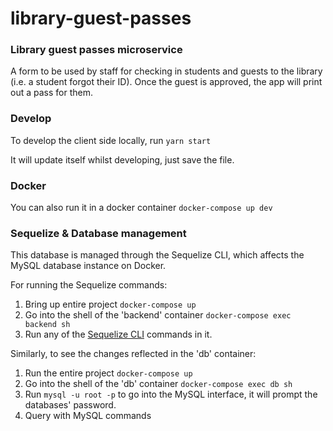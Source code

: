 # library-guest-passes
### Library guest passes microservice 

A form to be used by staff for checking in students and guests to the library (i.e. a student forgot their ID). Once the guest is approved, the app will print out a pass for them.

### Develop
To develop the client side locally, run
`yarn start`

It will update itself whilst developing, just save the file.

### Docker
You can also run it in a docker container
`docker-compose up dev`

### Sequelize & Database management
This database is managed through the Sequelize CLI, which affects the MySQL database instance on Docker.

For running the Sequelize commands:
1. Bring up entire project
  `docker-compose up`
2. Go into the shell of the 'backend' container
  `docker-compose exec backend sh`
3. Run any of the [Sequelize CLI]('https://github.com/sequelize/cli') commands in it. 

Similarly, to see the changes reflected in the 'db' container:
1. Run the entire project
  `docker-compose up`
2. Go into the shell of the 'db' container
  `docker-compose exec db sh`
3. Run `mysql -u root -p` to go into the MySQL interface, it will prompt the databases' password.
4. Query with MySQL commands